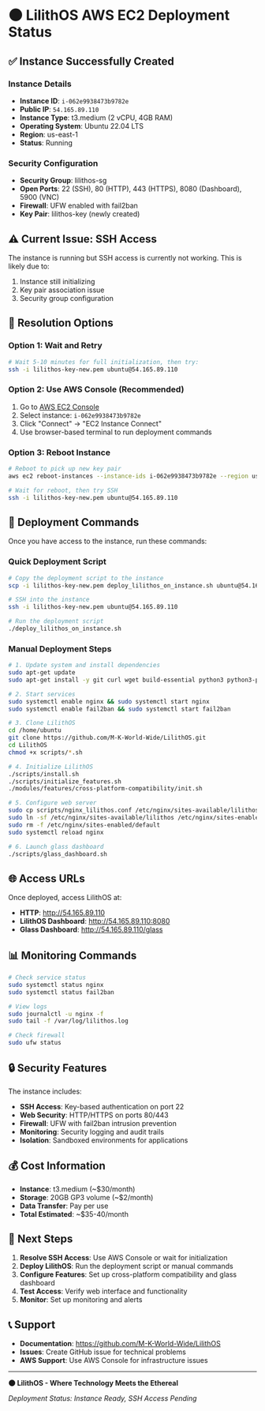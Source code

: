 # 🌑 LilithOS AWS EC2 Deployment Status

## ✅ **Instance Successfully Created**

### **Instance Details**
- **Instance ID**: `i-062e9938473b9782e`
- **Public IP**: `54.165.89.110`
- **Instance Type**: t3.medium (2 vCPU, 4GB RAM)
- **Operating System**: Ubuntu 22.04 LTS
- **Region**: us-east-1
- **Status**: Running

### **Security Configuration**
- **Security Group**: lilithos-sg
- **Open Ports**: 22 (SSH), 80 (HTTP), 443 (HTTPS), 8080 (Dashboard), 5900 (VNC)
- **Firewall**: UFW enabled with fail2ban
- **Key Pair**: lilithos-key (newly created)

## ⚠️ **Current Issue: SSH Access**

The instance is running but SSH access is currently not working. This is likely due to:
1. Instance still initializing
2. Key pair association issue
3. Security group configuration

## 🔧 **Resolution Options**

### **Option 1: Wait and Retry**
```bash
# Wait 5-10 minutes for full initialization, then try:
ssh -i lilithos-key-new.pem ubuntu@54.165.89.110
```

### **Option 2: Use AWS Console (Recommended)**
1. Go to [AWS EC2 Console](https://console.aws.amazon.com/ec2/)
2. Select instance: `i-062e9938473b9782e`
3. Click "Connect" → "EC2 Instance Connect"
4. Use browser-based terminal to run deployment commands

### **Option 3: Reboot Instance**
```bash
# Reboot to pick up new key pair
aws ec2 reboot-instances --instance-ids i-062e9938473b9782e --region us-east-1

# Wait for reboot, then try SSH
ssh -i lilithos-key-new.pem ubuntu@54.165.89.110
```

## 🚀 **Deployment Commands**

Once you have access to the instance, run these commands:

### **Quick Deployment Script**
```bash
# Copy the deployment script to the instance
scp -i lilithos-key-new.pem deploy_lilithos_on_instance.sh ubuntu@54.165.89.110:/home/ubuntu/

# SSH into the instance
ssh -i lilithos-key-new.pem ubuntu@54.165.89.110

# Run the deployment script
./deploy_lilithos_on_instance.sh
```

### **Manual Deployment Steps**
```bash
# 1. Update system and install dependencies
sudo apt-get update
sudo apt-get install -y git curl wget build-essential python3 python3-pip nodejs npm nginx ufw fail2ban

# 2. Start services
sudo systemctl enable nginx && sudo systemctl start nginx
sudo systemctl enable fail2ban && sudo systemctl start fail2ban

# 3. Clone LilithOS
cd /home/ubuntu
git clone https://github.com/M-K-World-Wide/LilithOS.git
cd LilithOS
chmod +x scripts/*.sh

# 4. Initialize LilithOS
./scripts/install.sh
./scripts/initialize_features.sh
./modules/features/cross-platform-compatibility/init.sh

# 5. Configure web server
sudo cp scripts/nginx_lilithos.conf /etc/nginx/sites-available/lilithos
sudo ln -sf /etc/nginx/sites-available/lilithos /etc/nginx/sites-enabled/
sudo rm -f /etc/nginx/sites-enabled/default
sudo systemctl reload nginx

# 6. Launch glass dashboard
./scripts/glass_dashboard.sh
```

## 🌐 **Access URLs**

Once deployed, access LilithOS at:
- **HTTP**: http://54.165.89.110
- **LilithOS Dashboard**: http://54.165.89.110:8080
- **Glass Dashboard**: http://54.165.89.110/glass

## 📊 **Monitoring Commands**

```bash
# Check service status
sudo systemctl status nginx
sudo systemctl status fail2ban

# View logs
sudo journalctl -u nginx -f
sudo tail -f /var/log/lilithos.log

# Check firewall
sudo ufw status
```

## 🔒 **Security Features**

The instance includes:
- **SSH Access**: Key-based authentication on port 22
- **Web Security**: HTTP/HTTPS on ports 80/443
- **Firewall**: UFW with fail2ban intrusion prevention
- **Monitoring**: Security logging and audit trails
- **Isolation**: Sandboxed environments for applications

## 💰 **Cost Information**

- **Instance**: t3.medium (~$30/month)
- **Storage**: 20GB GP3 volume (~$2/month)
- **Data Transfer**: Pay per use
- **Total Estimated**: ~$35-40/month

## 🎯 **Next Steps**

1. **Resolve SSH Access**: Use AWS Console or wait for initialization
2. **Deploy LilithOS**: Run the deployment script or manual commands
3. **Configure Features**: Set up cross-platform compatibility and glass dashboard
4. **Test Access**: Verify web interface and functionality
5. **Monitor**: Set up monitoring and alerts

## 📞 **Support**

- **Documentation**: https://github.com/M-K-World-Wide/LilithOS
- **Issues**: Create GitHub issue for technical problems
- **AWS Support**: Use AWS Console for infrastructure issues

---

**🌑 LilithOS - Where Technology Meets the Ethereal**

*Deployment Status: Instance Ready, SSH Access Pending* 